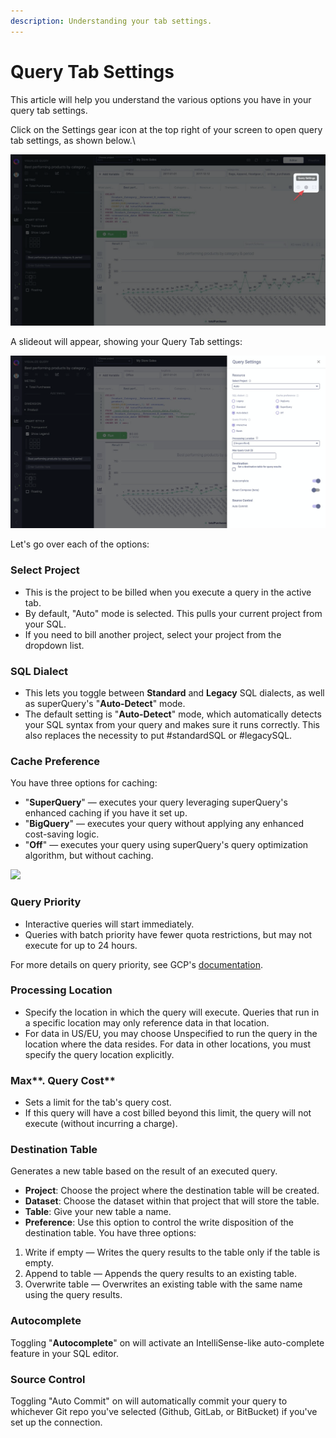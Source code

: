 ```yaml
---
description: Understanding your tab settings.
---
```


# Query Tab Settings

This article will help you understand the various options you have in your query tab settings.

Click on the Settings gear icon at the top right of your screen to open query tab settings, as shown below.\


![](<../.gitbook/assets/image (19).png>)

A slideout will appear, showing your Query Tab settings:

![](<../.gitbook/assets/image (20).png>)

Let's go over each of the options:

### Select Project

* This is the project to be billed when you execute a query in the active tab.&#x20;
* By default, "Auto" mode is selected. This pulls your current project from your SQL.&#x20;
* If you need to bill another project, select your project from the dropdown list.

### SQL Dialect

* This lets you toggle between **Standard** and **Legacy** SQL dialects, as well as superQuery's "**Auto-Detect**" mode.&#x20;
* The default setting is "**Auto-Detect**" mode, which automatically detects your SQL syntax from your query and makes sure it runs correctly. This also replaces the necessity to put #standardSQL or #legacySQL.

### Cache Preference

You have three options for caching:

* "**SuperQuery**" &mdash; executes your query leveraging superQuery's enhanced caching if you have it set up.
* "**BigQuery**" &mdash; executes your query without applying any enhanced cost-saving logic.&#x20;
* "**Off**" &mdash; executes your query using superQuery's query optimization algorithm, but without caching.&#x20;

[![](https://downloads.intercomcdn.com/i/o/130019029/eaac9cf1706138996e0c05c5/image.png)](https://downloads.intercomcdn.com/i/o/130019029/eaac9cf1706138996e0c05c5/image.png)

### Query Priority

* Interactive queries will start immediately.&#x20;
* Queries with batch priority have fewer quota restrictions, but may not execute for up to 24 hours.&#x20;

For more details on query priority, see GCP's [documentation](https://developers.google.com/bigquery/docs/queries#batchqueries).

### Processing Location

* Specify the location in which the query will execute. Queries that run in a specific location may only reference data in that location.
* For data in US/EU, you may choose Unspecified to run the query in the location where the data resides. For data in other locations, you must specify the query location explicitly.

### Max**. Query Cost**

* Sets a limit for the tab's query cost.
* If this query will have a cost billed beyond this limit, the query will not execute (without incurring a charge).

### Destination Table

Generates a new table based on the result of an executed query.&#x20;

* **Project**: Choose the project where the destination table will be created.
* **Dataset**: Choose the dataset within that project that will store the table.&#x20;
* **Table**: Give your new table a name.
* **Preference**: Use this option to control the write disposition of the destination table. You have three options:

1. Write if empty &mdash; Writes the query results to the table only if the table is empty.
2. Append to table &mdash; Appends the query results to an existing table.
3. Overwrite table &mdash; Overwrites an existing table with the same name using the query results.

### Autocomplete

Toggling "**Autocomplete**" on will activate an IntelliSense-like auto-complete feature in your SQL editor.&#x20;

### Source Control

Toggling "Auto Commit" on will automatically commit your query to whichever Git repo you've selected (Github, GitLab, or BitBucket) if you've set up the connection.

